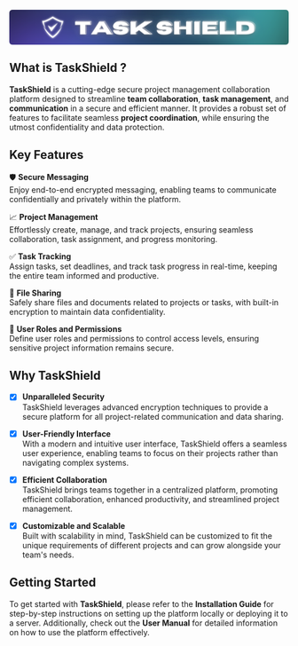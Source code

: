 <picture> <img align="center" src="https://github.com/TLacault/TaskShield/blob/main/img/banner.png?raw=true"></picture>

## What is TaskShield ?

**TaskShield** is a cutting-edge secure project management collaboration platform designed to streamline **team collaboration**, **task management**, and **communication** in a secure and efficient manner. It provides a robust set of features to facilitate seamless **project coordination**, while ensuring the utmost confidentiality and data protection.

## Key Features
🛡️ **Secure Messaging**\
Enjoy end-to-end encrypted messaging, enabling teams to communicate confidentially and privately within the platform.

📈 **Project Management**\
Effortlessly create, manage, and track projects, ensuring seamless collaboration, task assignment, and progress monitoring.

✅ **Task Tracking**\
Assign tasks, set deadlines, and track task progress in real-time, keeping the entire team informed and productive.

📁 **File Sharing**\
Safely share files and documents related to projects or tasks, with built-in encryption to maintain data confidentiality.

👥 **User Roles and Permissions**\
Define user roles and permissions to control access levels, ensuring sensitive project information remains secure.

## Why TaskShield
- [x] **Unparalleled Security**\
TaskShield leverages advanced encryption techniques to provide a secure platform for all project-related communication and data sharing.

- [x] **User-Friendly Interface**\
With a modern and intuitive user interface, TaskShield offers a seamless user experience, enabling teams to focus on their projects rather than navigating complex systems.

- [x] **Efficient Collaboration**\
TaskShield brings teams together in a centralized platform, promoting efficient collaboration, enhanced productivity, and streamlined project management.

- [x] **Customizable and Scalable**\
Built with scalability in mind, TaskShield can be customized to fit the unique requirements of different projects and can grow alongside your team's needs.

## Getting Started
To get started with **TaskShield**, please refer to the **Installation Guide** for step-by-step instructions on setting up the platform locally or deploying it to a server. Additionally, check out the **User Manual** for detailed information on how to use the platform effectively.
